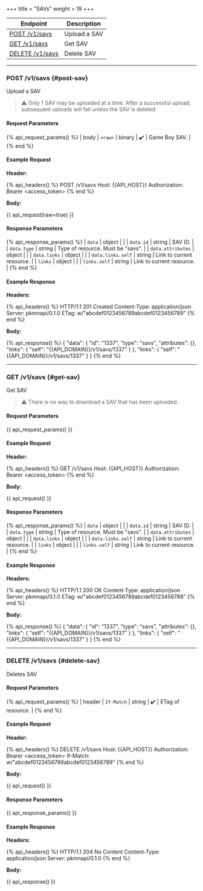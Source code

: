 +++
title = "SAVs"
weight = 19
+++

| Endpoint                       | Description  |
|--------------------------------|--------------|
| [POST /v1/savs](#post-sav)     | Upload a SAV |
| [GET /v1/savs](#get-sav)       | Get SAV      |
| [DELETE /v1/savs](#delete-sav) | Delete SAV   |

---

### POST /v1/savs {#post-sav}

Upload a SAV

> ⚠️ Only 1 SAV may be uploaded at a time. After a successful upload, subsequent uploads will fail unless the SAV is deleted.

#### Request Parameters

{% api_request_params() %}
| body | `<raw>` | binary | ✔️ | Game Boy SAV. |
{% end %}

#### Example Request

**Header:**

{% api_headers() %}
POST /v1/savs
Host: {{API_HOST}}
Authorization: Bearer <access_token>
{% end %}

**Body:**

{{ api_request(raw=true) }}

#### Response Parameters

{% api_response_params() %}
| `data`            | object |                                                |
| `data.id`         | string | SAV ID.                                        |
| `data.type`       | string | Type of resource. Must be "savs".              |
| `data.attributes` | object |                                                |
| `data.links`      | object |                                                |
| `data.links.self` | string | Link to current resource.                      |
| `links`           | object |                                                |
| `links.self`      | string | Link to current resource.                      |
{% end %}

#### Example Response

**Headers:**

{% api_headers() %}
HTTP/1.1 201 Created
Content-Type: application/json
Server: pkmnapi/0.1.0
ETag: w/"abcdef0123456789abcdef0123456789"
{% end %}

**Body:**

{% api_response() %}
{
    "data": {
        "id": "1337",
        "type": "savs",
        "attributes": {},
        "links": {
            "self": "{{API_DOMAIN}}/v1/savs/1337"
        }
    },
    "links": {
        "self": "{{API_DOMAIN}}/v1/savs/1337"
    }
}
{% end %}

---

### GET /v1/savs {#get-sav}

Get SAV

> ⚠️ There is no way to download a SAV that has been uploaded.

#### Request Parameters

{{ api_request_params() }}

#### Example Request

**Header:**

{% api_headers() %}
GET /v1/savs
Host: {{API_HOST}}
Authorization: Bearer <access_token>
{% end %}

**Body:**

{{ api_request() }}

#### Response Parameters

{% api_response_params() %}
| `data`                  | object |                                                |
| `data.id`               | string | SAV ID.                                        |
| `data.type`             | string | Type of resource. Must be "savs".              |
| `data.attributes`       | object |                                                |
| `data.links`            | object |                                                |
| `data.links.self`       | string | Link to current resource.                      |
| `links`                 | object |                                                |
| `links.self`            | string | Link to current resource.                      |
{% end %}

#### Example Response

**Headers:**

{% api_headers() %}
HTTP/1.1 200 OK
Content-Type: application/json
Server: pkmnapi/0.1.0
ETag: w/"abcdef0123456789abcdef0123456789"
{% end %}

**Body:**

{% api_response() %}
{
    "data": {
        "id": "1337",
        "type": "savs",
        "attributes": {},
        "links": {
            "self": "{{API_DOMAIN}}/v1/savs/1337"
        }
    },
    "links": {
        "self": "{{API_DOMAIN}}/v1/savs/1337"
    }
}
{% end %}

---

### DELETE /v1/savs {#delete-sav}

Deletes SAV

#### Request Parameters

{% api_request_params() %}
| header | `If-Match` | string | ✔️ | ETag of resource. |
{% end %}

#### Example Request

**Header:**

{% api_headers() %}
DELETE /v1/savs
Host: {{API_HOST}}
Authorization: Bearer <access_token>
If-Match: w/"abcdef0123456789abcdef0123456789"
{% end %}

**Body:**

{{ api_request() }}

#### Response Parameters

{{ api_response_params() }}

#### Example Response

**Headers:**

{% api_headers() %}
HTTP/1.1 204 No Content
Content-Type: application/json
Server: pkmnapi/0.1.0
{% end %}

**Body:**

{{ api_response() }}
